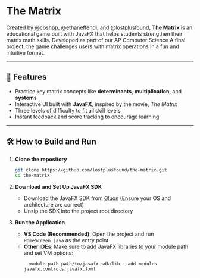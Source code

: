 # The Matrix

Created by [@coshpp](https://github.com/coshpp), [@ethaneffendi](https://github.com/ethaneffendi), and [@lostplusfound](https://github.com/lostplusfound), **The Matrix** is an educational game built with JavaFX that helps students strengthen their matrix math skills. Developed as part of our AP Computer Science A final project, the game challenges users with matrix operations in a fun and intuitive format.

---

## 🚀 Features
- Practice key matrix concepts like **determinants**,  **multiplication**, and **systems**
- Interactive UI built with **JavaFX**, inspired by the movie, *The Matrix*
- Three levels of difficulty to fit all skill levels 
- Instant feedback and score tracking to encourage learning 

---

## 🛠️ How to Build and Run

1. **Clone the repository**
   ```bash
   git clone https://github.com/lostplusfound/the-matrix.git
   cd the-matrix
   ```

2. **Download and Set Up JavaFX SDK**
   - Download the JavaFX SDK from [Gluon](https://gluonhq.com/products/javafx/) (Ensure your OS and architecture are correct)
   - Unzip the SDK into the project root directory

3. **Run the Application**
   - **VS Code (Recommended)**: Open the project and run `HomeScreen.java` as the entry point
   - **Other IDEs**: Make sure to add JavaFX libraries to your module path and set VM options:
     ```
     --module-path path/to/javafx-sdk/lib --add-modules javafx.controls,javafx.fxml
     ```
